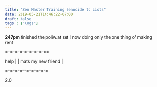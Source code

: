 ```yaml
---
title: "Zen Master Training Genocide to Lists"
date: 2019-05-21T14:46:22-07:00
draft: false
tags : ["logs"]
---
```


**247pm**
finished the poliw.at set ! now doing only the one thing of making rent

=-=-=-=-=-=-=-=-==

help | | mats my new friend |

=-=-=-=--=-=-=-=-=


2.0
